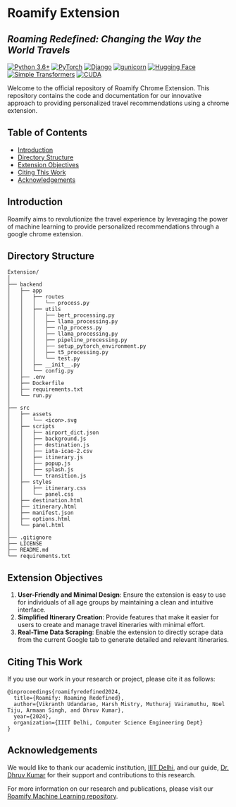 # **Roamify Extension**

## _Roaming Redefined: Changing the Way the World Travels_

[![Python 3.6+](https://img.shields.io/badge/python-3.6+-blue.svg)](https://www.python.org/downloads/release/python-360/)
[![PyTorch](https://img.shields.io/badge/pytorch-1.8.1-red.svg?logo=pytorch)](https://pytorch.org/)
[![Django](https://img.shields.io/badge/Django-5.0.6-blue.svg)](https://github.com/django/django)
[![gunicorn](https://img.shields.io/badge/gunicorn-22.0.0-blue.svg)](https://github.com/benoitc/gunicorn)
[![Hugging Face](https://img.shields.io/badge/huggingface-transformers-yellow.svg?logo=huggingface)](https://huggingface.co/transformers/)
[![Simple Transformers](https://img.shields.io/badge/simple-transformers-orange.svg)](https://simpletransformers.ai/)
[![CUDA](https://img.shields.io/badge/cuda-11.0-green.svg)](https://developer.nvidia.com/cuda-toolkit)

Welcome to the official repository of Roamify Chrome Extension. This repository contains the code and documentation for our innovative approach to providing personalized travel recommendations using a chrome extension.


## Table of Contents

- [Introduction](#introduction)
- [Directory Structure](#directory-structure)
- [Extension Objectives](#extension-objectives)
- [Citing This Work](#citing-this-work)
- [Acknowledgements](#acknowledgements)


## Introduction

Roamify aims to revolutionize the travel experience by leveraging the power of machine learning to provide personalized recommendations through a google chrome extension. 


## Directory Structure

```plaintext
Extension/
│
├── backend
│   ├── app
│   │   ├── routes
│   │   │   └── process.py
│   │   ├── utils
│   │   │   ├── bert_processing.py
│   │   │   ├── llama_processing.py
│   │   │   ├── nlp_process.py
│   │   │   ├── llama_processing.py
│   │   │   ├── pipeline_processing.py
│   │   │   ├── setup_pytorch_environment.py
│   │   │   ├── t5_processing.py
│   │   │   └── test.py
│   │   ├── __init__.py
│   │   └── config.py
│   ├── .env
│   ├── Dockerfile
│   ├── requirements.txt
│   └── run.py
│
├── src
│   ├── assets
│   │   └── <icon>.svg
│   ├── scripts
│   │   ├── airport_dict.json
│   │   ├── background.js
│   │   ├── destination.js
│   │   ├── iata-icao-2.csv
│   │   ├── itinerary.js
│   │   ├── popup.js
│   │   ├── splash.js
│   │   └── transition.js
│   ├── styles
│   │   ├── itinerary.css
│   │   └── panel.css
│   ├── destination.html
│   ├── itinerary.html
│   ├── manifest.json
│   ├── options.html
│   └── panel.html
│
├── .gitignore
├── LICENSE
├── README.md
└── requirements.txt
```


## Extension Objectives

1. **User-Friendly and Minimal Design**: Ensure the extension is easy to use for individuals of all age groups by maintaining a clean and intuitive interface.
2. **Simplified Itinerary Creation**: Provide features that make it easier for users to create and manage travel itineraries with minimal effort.
3. **Real-Time Data Scraping**: Enable the extension to directly scrape data from the current Google tab to generate detailed and relevant itineraries.


## Citing This Work

If you use our work in your research or project, please cite it as follows:

```
@inproceedings{roamifyredefined2024,
  title={Roamify: Roaming Redefined},
  author={Vikranth Udandarao, Harsh Mistry, Muthuraj Vairamuthu, Noel Tiju, Armaan Singh, and Dhruv Kumar},
  year={2024},
  organization={IIIT Delhi, Computer Science Engineering Dept}
}
```

## Acknowledgements

We would like to thank our academic institution, [IIIT Delhi](https://iiitd.ac.in/), and our guide, [Dr. Dhruv Kumar](https://kudhru.github.io/) for their support and contributions to this research.

For more information on our research and publications, please visit our [Roamify Machine Learning repository](https://github.com/RoamifyRedefined/Machine-Learning).